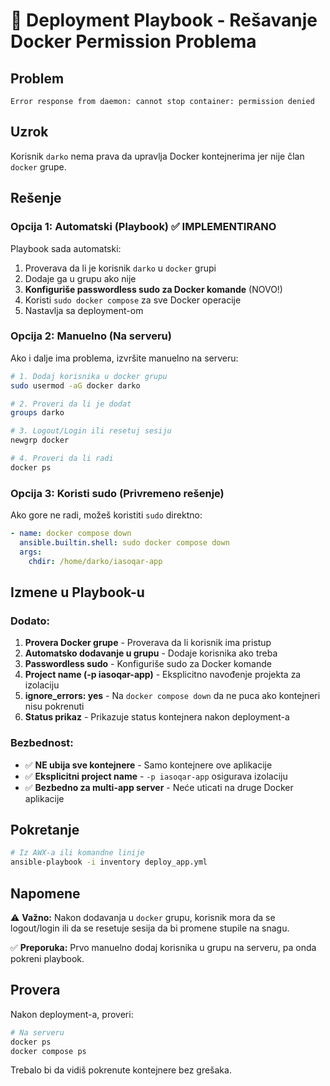 # 🚀 Deployment Playbook - Rešavanje Docker Permission Problema

## Problem
```
Error response from daemon: cannot stop container: permission denied
```

## Uzrok
Korisnik `darko` nema prava da upravlja Docker kontejnerima jer nije član `docker` grupe.

## Rešenje

### Opcija 1: Automatski (Playbook) ✅ IMPLEMENTIRANO
Playbook sada automatski:
1. Proverava da li je korisnik `darko` u `docker` grupi
2. Dodaje ga u grupu ako nije
3. **Konfiguriše passwordless sudo za Docker komande** (NOVO!)
4. Koristi `sudo docker compose` za sve Docker operacije
5. Nastavlja sa deployment-om

### Opcija 2: Manuelno (Na serveru)
Ako i dalje ima problema, izvršite manuelno na serveru:

```bash
# 1. Dodaj korisnika u docker grupu
sudo usermod -aG docker darko

# 2. Proveri da li je dodat
groups darko

# 3. Logout/Login ili resetuj sesiju
newgrp docker

# 4. Proveri da li radi
docker ps
```

### Opcija 3: Koristi sudo (Privremeno rešenje)
Ako gore ne radi, možeš koristiti `sudo` direktno:

```yaml
- name: docker compose down
  ansible.builtin.shell: sudo docker compose down
  args:
    chdir: /home/darko/iasoqar-app
```

## Izmene u Playbook-u

### Dodato:
1. **Provera Docker grupe** - Proverava da li korisnik ima pristup
2. **Automatsko dodavanje u grupu** - Dodaje korisnika ako treba
3. **Passwordless sudo** - Konfiguriše sudo za Docker komande
4. **Project name (-p iasoqar-app)** - Eksplicitno navođenje projekta za izolaciju
5. **ignore_errors: yes** - Na `docker compose down` da ne puca ako kontejneri nisu pokrenuti
6. **Status prikaz** - Prikazuje status kontejnera nakon deployment-a

### Bezbednost:
- ✅ **NE ubija sve kontejnere** - Samo kontejnere ove aplikacije
- ✅ **Eksplicitni project name** - `-p iasoqar-app` osigurava izolaciju
- ✅ **Bezbedno za multi-app server** - Neće uticati na druge Docker aplikacije

## Pokretanje

```bash
# Iz AWX-a ili komandne linije
ansible-playbook -i inventory deploy_app.yml
```

## Napomene

⚠️ **Važno:** Nakon dodavanja u `docker` grupu, korisnik mora da se logout/login ili da se resetuje sesija da bi promene stupile na snagu.

✅ **Preporuka:** Prvo manuelno dodaj korisnika u grupu na serveru, pa onda pokreni playbook.

## Provera

Nakon deployment-a, proveri:

```bash
# Na serveru
docker ps
docker compose ps
```

Trebalo bi da vidiš pokrenute kontejnere bez grešaka.

